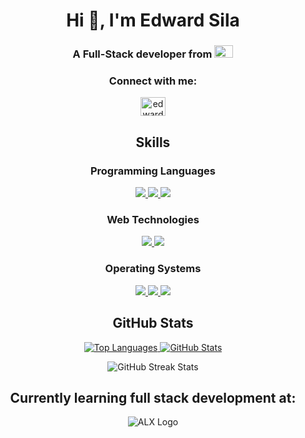 <h1 align="center">Hi 👋, I'm Edward Sila</h1>
<h3 align="center">A Full-Stack developer from <img src="https://upload.wikimedia.org/wikipedia/commons/thumb/4/49/Flag_of_Kenya.svg/1280px-Flag_of_Kenya.svg.png" alt="Kenyan Flag" width="30" height="20"></h3>

<h3 align="center">Connect with me:</h3>
<p align="center">
  <a href="https://www.linkedin.com/in/edward-sila-a8a262242/" target="blank">
    <img align="center" src="https://cdn.jsdelivr.net/npm/simple-icons@3.0.1/icons/linkedin.svg" alt="edwardsila" height="30" width="40" />
  </a>
</p>

<h2 align="center">Skills</h2>

<h3 align="center">Programming Languages</h3>
<p align="center">
  <a href="https://en.wikipedia.org/wiki/C_(programming_language)">
    <img src="https://img.shields.io/badge/-C-00599C?style=flat-square&logo=c&logoColor=white" />
  </a>
  <a href="https://www.python.org/">
    <img src="https://img.shields.io/badge/-Python-3776AB?style=flat-square&logo=python&logoColor=white" />
  </a>
  <a href="https://www.java.com/">
    <img src="https://img.shields.io/badge/-Java-007396?style=flat-square&logo=java&logoColor=white" />
  </a>
</p>

<h3 align="center">Web Technologies</h3>
<p align="center">
  <a href="https://developer.mozilla.org/en-US/docs/Web/Guide/HTML/HTML5">
    <img src="https://img.shields.io/badge/-HTML5-E34F26?style=flat-square&logo=html5&logoColor=white" />
  </a>
  <a href="https://developer.mozilla.org/en-US/docs/Web/CSS">
    <img src="https://img.shields.io/badge/-CSS3-1572B6?style=flat-square&logo=css3&logoColor=white" />
  </a>
</p>

<h3 align="center">Operating Systems</h3>
<p align="center">
  <a href="https://www.linux.org/">
    <img src="https://img.shields.io/badge/-Linux-FCC624?style=flat-square&logo=linux&logoColor=black" />
  </a>
  <a href="https://www.microsoft.com/en-us/windows">
    <img src="https://img.shields.io/badge/-Windows-0078D6?style=flat-square&logo=windows&logoColor=white" />
  </a>
  <a href="https://ubuntu.com/">
    <img src="https://img.shields.io/badge/-Ubuntu-E95420?style=flat-square&logo=ubuntu&logoColor=white" />
  </a>
</p>

<h2 align="center">GitHub Stats</h2>

<p align="center">
  <a href="https://github.com/edwardsila">
    <img src="https://github-readme-stats.vercel.app/api/top-langs/?username=edwardsila&layout=compact" alt="Top Languages" />
  </a>
  <a href="https://github.com/edwardsila">
    <img src="https://github-readme-stats.vercel.app/api?username=edwardsila&show_icons=true&locale=en" alt="GitHub Stats" />
  </a>
</p>

<p align="center">
  <img src="https://github-readme-streak-stats.herokuapp.com/?user=edwardsila" alt="GitHub Streak Stats" />
</p>

<h2 align="center">Currently learning full stack development at:</h2>
<p align="center">
  <img src="https://assets.imaginablefutures.com/media/images/ALX_Logo.max-200x150.png" alt="ALX Logo" />
</p>

